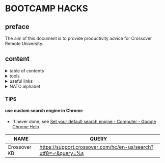 # BOOTCAMP HACKS
## preface	
The aim of this document is to provide productivity advice for Crossover Remote University.

## content
<details>
<summary>table of contents</summary>

<!-- TOC -->

- [TIPS](#tips)
    - [use custom search engine in Chrome](#use-custom-search-engine-in-chrome)

<!-- /TOC -->

</details>
<details>

<!-- TERMINOLOGY -->
<summary>tools</summary>

* [Paste pre-defined text via keyboard shortcut. | QuickTextPaste ](https://www.softwareok.com/?seite=Microsoft/QuickTextPaste)
* [Screenshot | Greenshot](https://getgreenshot.org/)
* [Grammar checker | Grammarly for Chrome](https://chrome.google.com/webstore/detail/grammarly-for-chrome/kbfnbcaeplbcioakkpcpgfkobkghlhen)

</details>
<details>

<!-- SOURCES -->
<summary>useful links</summary>

* [On Writing Well | Butterick’s Practical Typography](https://practicaltypography.com/)

</details>
<details>

<!-- SOURCES -->
<summary>NATO alphabet</summary>

LETTER | WORD
-------|---------
A      | Alfa
B      | Bravo
C      | Charlie
D      | Delta
E      | Echo
F      | Foxtrot
G      | Golf
H      | Hotel
I      | India
J      | Juliett
K      | Kilo
L      | Lima
M      | Mike
N      | November
O      | Oscar
P      | Papa
Q      | Quebec
R      | Romeo
S      | Sierra
T      | Tango
U      | Uniform
V      | Victor
W      | Whiskey
X      | X-ray
Y      | Yankee
Z      | Zulu

</details>

### TIPS
#### use custom search engine in Chrome
* If never done, see [Set your default search engine - Computer - Google Chrome Help](https://support.google.com/chrome/answer/95426?co=GENIE.Platform%3DDesktop&hl=en)

NAME         | QUERY
-------------|--------------------------------------------------------------
Crossover KB | https://support.crossover.com/hc/en-us/search?utf8=✓&query=%s
 